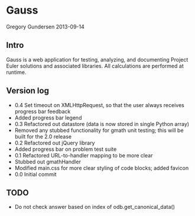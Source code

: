 Gauss
=====
Gregory Gundersen
2013-09-14

Intro
-----
Gauss is a web application for testing, analyzing, and documenting Project
Euler solutions and associated libraries. All calculations are performed at
runtime.

Version log
-----------
- 0.4 Set timeout on XMLHttpRequest, so that the user always receives progress bar feedback
- Added progress bar legend
- 0.3 Refactored out datastore (data is now stored in single Python array)
- Removed any stubbed functionality for gmath unit testing; this will be built for the 2.0 release
- 0.2 Refactored out jQuery library
- Added progress bar on problem test suite
- 0.1 Refactored URL-to-handler mapping to be more clear
- Stubbed out gmathHandler
- Modified main.css for more clear styling of code blocks; added favicon
- 0.0 Initial commit

TODO
----
- Do not check answer based on index of odb.get_canonical_data()